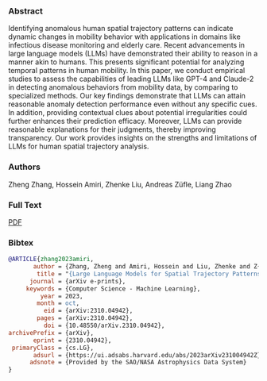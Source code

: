 ### Abstract
Identifying anomalous human spatial trajectory patterns can indicate dynamic changes in mobility behavior with applications in domains like infectious disease monitoring and elderly care. Recent advancements in large language models (LLMs) have demonstrated their ability to reason in a manner akin to humans. This presents significant potential for analyzing temporal patterns in human mobility. In this paper, we conduct empirical studies to assess the capabilities of leading LLMs like GPT-4 and Claude-2 in detecting anomalous behaviors from mobility data, by comparing to specialized methods. Our key findings demonstrate that LLMs can attain reasonable anomaly detection performance even without any specific cues. In addition, providing contextual clues about potential irregularities could further enhances their prediction efficacy. Moreover, LLMs can provide reasonable explanations for their judgments, thereby improving transparency. Our work provides insights on the strengths and limitations of LLMs for human spatial trajectory analysis. 

### Authors
Zheng Zhang, Hossein Amiri, Zhenke Liu, Andreas Züfle, Liang Zhao

### Full Text
[PDF](https://arxiv.org/pdf/2310.04942.pdf)

### Bibtex
```bibtex
@ARTICLE{zhang2023amiri,
       author = {Zhang, Zheng and Amiri, Hossein and Liu, Zhenke and Z{\"u}fle, Andreas and Zhao, Liang},
        title = "{Large Language Models for Spatial Trajectory Patterns Mining}",
      journal = {arXiv e-prints},
     keywords = {Computer Science - Machine Learning},
         year = 2023,
        month = oct,
          eid = {arXiv:2310.04942},
        pages = {arXiv:2310.04942},
          doi = {10.48550/arXiv.2310.04942},
archivePrefix = {arXiv},
       eprint = {2310.04942},
 primaryClass = {cs.LG},
       adsurl = {https://ui.adsabs.harvard.edu/abs/2023arXiv231004942Z},
      adsnote = {Provided by the SAO/NASA Astrophysics Data System}
}


```